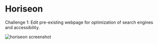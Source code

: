 # Horiseon
Challenge 1: Edit pre-existing webpage for optimization of search engines and accessibility.

![horiseon screenshot](https://user-images.githubusercontent.com/94068596/142959752-1958ecde-2659-4216-a848-95912e58320f.jpg)